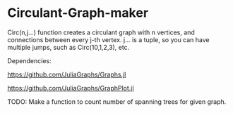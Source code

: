 # Circulant-Graph-maker
Circ(n,j...) function creates a circulant graph with n vertices, and connections between every j-th vertex.
j... is a tuple, so you can have multiple jumps, such as Circ(10,1,2,3), etc.

Dependencies:

https://github.com/JuliaGraphs/Graphs.jl

https://github.com/JuliaGraphs/GraphPlot.jl

TODO:
Make a function to count number of spanning trees for given graph.
